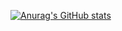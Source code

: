 [![Anurag's GitHub stats](https://github-readme-stats.vercel.app/api?username=50431040)](https://github.com/anuraghazra/github-readme-stats)
